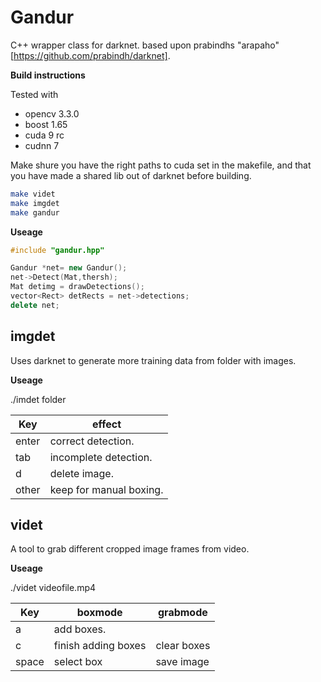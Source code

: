 
# Gandur

C++ wrapper class for darknet.
based upon prabindhs "arapaho" [https://github.com/prabindh/darknet].

**Build instructions**

Tested with
* opencv 3.3.0
* boost 1.65
* cuda 9 rc
* cudnn 7  

Make shure you have the right paths to cuda set in the makefile, and that you have made a shared lib out of darknet before building.

```bash
make videt
make imgdet
make gandur
```

**Useage**

```c++
#include "gandur.hpp"

Gandur *net= new Gandur();  
net->Detect(Mat,thersh);  
Mat detimg = drawDetections();  
vector<Rect> detRects = net->detections;  
delete net;
```  


## imgdet

Uses darknet to generate more training data from folder with images. 

**Useage**

./imdet folder

Key | effect 
--- | --- | 
enter |	correct detection.
tab | incomplete detection.
d | delete image.
other | keep for manual boxing. 


## videt

A tool to grab different cropped image frames from video.  

**Useage**

./videt videofile.mp4

Key | boxmode | grabmode
--- | --- | --- | 
a | add boxes. | 
c | finish adding boxes | clear boxes
space | select box | save image